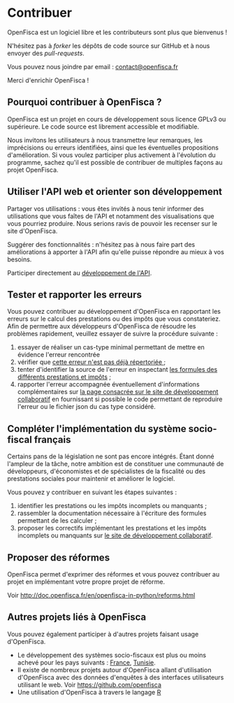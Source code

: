 # Contribuer

OpenFisca est un logiciel libre et les contributeurs sont plus que bienvenus !

N'hésitez pas à *forker* les dépôts de code source sur GitHub et à nous envoyer des *pull-requests*.

Vous pouvez nous joindre par email : contact@openfisca.fr

Merci d'enrichir OpenFisca !

## Pourquoi contribuer à OpenFisca ?

OpenFisca est un projet en cours de développement sous licence GPLv3 ou supérieure. Le code source est librement accessible et modifiable.

Nous invitons les utilisateurs à nous transmettre leur
remarques, les imprécisions ou erreurs identifiées, ainsi
que les éventuelles propositions d'amélioration. Si vous
voulez participer plus activement à l'évolution du
programme, sachez qu'il est possible de contribuer de
multiples façons au projet OpenFisca.

## Utiliser l'API web et orienter son développement

Partager vos utilisations : vous êtes invités à nous
tenir informer des utilisations que vous faîtes de l'API et
notamment des visualisations que vous pourriez
produire. Nous serions ravis de pouvoir les recenser sur le
site d'OpenFisca.

Suggérer des fonctionnalités : n'hésitez pas à nous
faire part des améliorations à apporter à l'API afin qu'elle
puisse répondre au mieux à vos besoins.

Participer directement au
<a href="https://github.com/openfisca/openfisca-web-api">
développement de l'API</a>.

## Tester et rapporter les erreurs

Vous pouvez contribuer au développement d'OpenFisca en
rapportant les erreurs sur le calcul des prestations ou des
impôts que vous constateriez. Afin de permettre aux
développeurs d'OpenFisca de résoudre les problèmes
rapidement, veuillez essayer de suivre la procédure
suivante :

<ol>
   <li> essayer de réaliser un cas-type minimal permettant
     de mettre en évidence l'erreur rencontrée</li>
   <li> vérifier que <a href="https://github.com/openfisca/openfisca-${conf['country']}/issues?state=open"> cette erreur n'est pas déjà répertoriée  </a> ;</li>
   <li> tenter d'identifier la source de l'erreur en
 inspectant <a href="${urls.get_url(ctx, 'variables')}"> les
 formules des différents prestations et impôts</a> ;</li>
   <li> rapporter l'erreur accompagnée éventuellement
           d'informations complémentaires
           sur <a href="https://github.com/openfisca/openfisca-${conf['country']}/issues?state=open">
           la page consacrée sur le site de développement
           collaboratif</a> en fournissant si possible le code
           permettant de reproduire l'erreur ou le fichier json du
           cas type considéré.</li>
</ol>

## Compléter l'implémentation du système socio-fiscal français

Certains pans de la législation ne sont pas encore
intégrés. Étant donné l'ampleur de la tâche, notre
ambition est de constituer une communauté de développeurs,
d'économistes et de spécialistes de la fiscalité ou des
prestations sociales pour maintenir et améliorer le
logiciel.

Vous pouvez y contribuer en suivant les étapes suivantes :

<ol>
    <li> identifier les prestations ou les impôts incomplets
    ou manquants ;</li>
          <li> rassembler la documentation nécessaire à l'écriture
          des formules permettant de les calculer ;</li>
    <li> proposer les correctifs implémentant les
    prestations et les impôts incomplets ou manquants
    sur <a href="https://github.com/openfisca/openfisca-${conf['country']}/">le
    site de développement collaboratif</a>.</li>
</ol>

## Proposer des réformes

OpenFisca permet d'exprimer des réformes et vous pouvez contribuer au projet en implémentant votre propre projet de réforme.

Voir http://doc.openfisca.fr/en/openfisca-in-python/reforms.html

## Autres projets liés à OpenFisca

Vous pouvez également participer à d'autres projets faisant usage d'OpenFisca.

- Le développement des systèmes socio-fiscaux est plus ou moins achevé pour les pays suivants : [France](https://github.com/openfisca/openfisca-france), [Tunisie](https://github.com/openfisca/openfisca-tunisia).
- Il existe de nombreux projets autour d'OpenFisca allant d'utilisation d'OpenFisca avec des données d'enquêtes à des interfaces utilisateurs utilisant le web. Voir https://github.com/openfisca
- Une utilisation d'OpenFisca à travers le langage [R](https://github.com/blaquans/ropenfisca)
